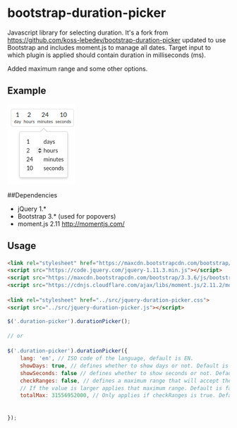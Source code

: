 # bootstrap-duration-picker

Javascript library for selecting duration. It's a fork from https://github.com/koss-lebedev/bootstrap-duration-picker updated to use Bootstrap and includes moment.js to manage all dates. Target input to which plugin is applied should contain duration in milliseconds (ms).

Added maximum range and some other options.

## Example

![Bootstrap-Duration-Picker](demo.png)

##Dependencies

- jQuery 1.*
- Bootstrap 3.* (used for popovers)
- moment.js 2.11 http://momentjs.com/

## Usage

```html
<link rel="stylesheet" href="https://maxcdn.bootstrapcdn.com/bootstrap/3.3.6/css/bootstrap.min.css" crossorigin="anonymous">
<script src="https://code.jquery.com/jquery-1.11.3.min.js"></script>
<script src="https://maxcdn.bootstrapcdn.com/bootstrap/3.3.6/js/bootstrap.min.js" crossorigin="anonymous"></script>
<script src="https://cdnjs.cloudflare.com/ajax/libs/moment.js/2.11.2/moment.min.js"></script>

<link rel="stylesheet" href="../src/jquery-duration-picker.css">
<script src="../src/jquery-duration-picker.js"></script>
```

```js
$('.duration-picker').durationPicker();

// or

$('.duration-picker').durationPicker({
    lang: 'en', // ISO code of the language, default is EN.
    showDays: true, // defines whether to show days or not. Default is true
    showSeconds: false // defines whether to show seconds or not. Default is false
    checkRanges: false, // defines a maximum range that will accept the picker.
    // If the value is larger applies that maximum range. Default is false
	totalMax: 31556952000, // Only applies if checkRanges is true. Default maximum range is 1 year in ms. 
            
             
});
```